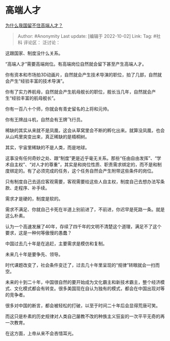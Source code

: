# 高端人才
[为什么我国留不住高端人才？](https://www.zhihu.com/question/550091305/answer/2698329657)

> Author: #Anonymity
> Last update: [编辑于 2022-10-02]
> Link:
> Tag: #社科
> 评论区：
> 泛讨论：

这跟国家、制度没什么关系。

“高端人才”需要高端岗位。有高端岗位自然就会留下甚至产生高端人才。

你有资本和市场拍3D动画片，自然就会产生技术导演的职位，拍了几部，自然就会产生“经验丰富的技术导演”。

你有了实力养航母，自然就会产生航母舰长的职位，舰长当几年，自然就会产生“经验丰富的航母舰长”。

你有一百八十个师，你就会有青史留名的上将和元帅。

你有王牌战斗机，自然会有王牌飞行员。

稀缺的其实从来就不是凤凰，这会从草窝里会不断的孵化出来。就算没凤凰，也会从山鸡里突变出来，真正稀缺的是梧桐树。

其实，宇宙里稀缺的不是人类，而是地球。

这事没有任何奇妙之处、跟“制度”更是近乎毫无关系。那些“任由自由发挥”、“学术自主权”、“对人才的尊重”，其实是和岗位性质、职责需求绑定的，而不是和制度绑定的。有了必须完成的任务，这个任务自然会产生附带这些条件的岗位。

只有制度自己去适应客观需要，客观需要给这些人自主权，制度自己去想办法写条款、走程序、补手续。

需求才是硬的，制度是软的。

需求不满足、你就自己卡死在半道上别前进了，不前进，你迟早是死路一条。就是这么朴素。

认为一个高速发展了40年，存续了四千年的文明不清楚这个道理，满足不了这个要求，这是一种何等傲慢的愚蠢？

中国过去几十年是在追赶，主要需求是模仿和复制。

未来几十年是要争先、领导。

时代课题改变了，社会条件变迁了，过去几十年里呈现的“规律”转眼就会一扫而空。

未来的十到二十年，中国很自然的要开始成为文化霸主和新技术霸主，整个经济模式、文化模式都会有转变。很多美国现在自认为独有的模式，都会在中国出现对等的竞争者。

很多对中国的断言，都会被轻松的打破，以至于时间二十年后会显得荒唐可笑。

而这只是朴素的历史规律对人类自己屡教不改的种族主义狂妄的一次平平无奇的再一次教育。

在这方面，上帝从来不会吝惜耳光。

